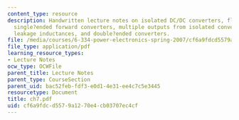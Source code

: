 ```yaml
---
content_type: resource
description: Handwritten lecture notes on isolated DC/DC converters, flyback converters,
  single?ended forward converters, multiple outputs from isolated converters, transformer
  leakage inductances, and double?ended converters.
file: /media/courses/6-334-power-electronics-spring-2007/cf6a9fdcd5579a1270e4cb03707ec4cf_ch7.pdf
file_type: application/pdf
learning_resource_types:
- Lecture Notes
ocw_type: OCWFile
parent_title: Lecture Notes
parent_type: CourseSection
parent_uid: bac52feb-fdf3-e0d1-4e31-ee4c7c5e3445
resourcetype: Document
title: ch7.pdf
uid: cf6a9fdc-d557-9a12-70e4-cb03707ec4cf
---
```

